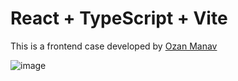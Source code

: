 # React + TypeScript + Vite

This is a frontend case developed by [Ozan Manav](https://www.linkedin.com/in/ozanmanav/)

![image](https://github.com/ozanmanav/ozanmanav-case/assets/19241756/4ce17cb6-09d2-44f2-996f-5f4c53035204)
